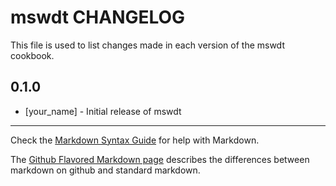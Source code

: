 mswdt CHANGELOG
===============

This file is used to list changes made in each version of the mswdt cookbook.

0.1.0
-----
- [your_name] - Initial release of mswdt

- - -
Check the [Markdown Syntax Guide](http://daringfireball.net/projects/markdown/syntax) for help with Markdown.

The [Github Flavored Markdown page](http://github.github.com/github-flavored-markdown/) describes the differences between markdown on github and standard markdown.
